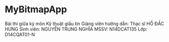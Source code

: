 # MyBitmapApp
Bài thi giữa kỳ môn Kỹ thuật giấu tin
Giảng viên hướng dẫn: Thạc sĩ HỒ ĐẮC HƯNG
Sinh viên: NGUYỄN TRUNG NGHĨA
MSSV: N14DCAT135
Lớp: D14CQAT01-N
